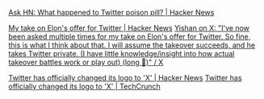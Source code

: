 
[Ask HN: What happened to Twitter poison pill? | Hacker News](https://news.ycombinator.com/item?id=31157969)

[My take on Elon's offer for Twitter | Hacker News](https://news.ycombinator.com/item?id=31044693)
[Yishan on X: "I've now been asked multiple times for my take on Elon's offer for Twitter. So fine, this is what I think about that. I will assume the takeover succeeds, and he takes Twitter private. (I have little knowledge/insight into how actual takeover battles work or play out) (long 🧵)" / X](https://twitter.com/yishan/status/1514938507407421440)

[Twitter has officially changed its logo to 'X' | Hacker News](https://news.ycombinator.com/item?id=36845111)
[Twitter has officially changed its logo to 'X' | TechCrunch](https://techcrunch.com/2023/07/24/twitter-has-officially-changed-its-logo-to-x/)
